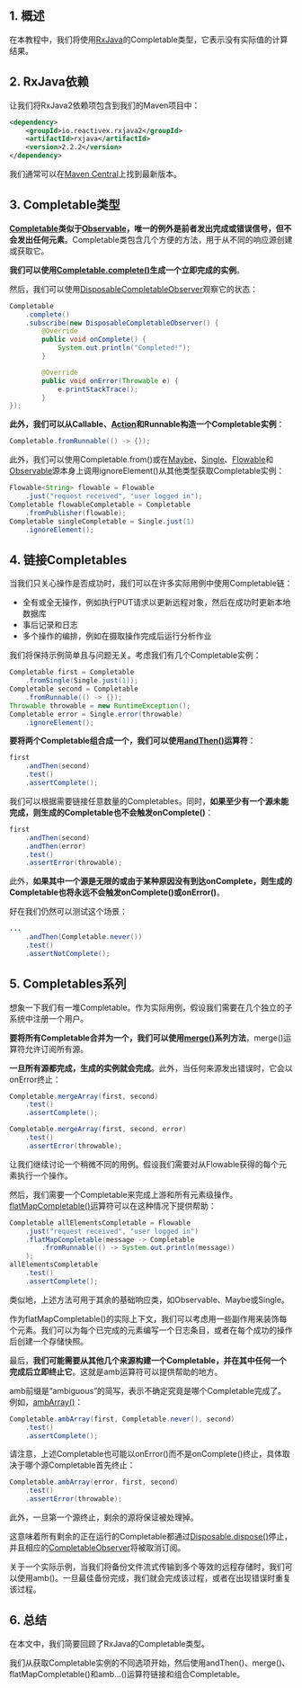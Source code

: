 ## 1. 概述

在本教程中，我们将使用[RxJava](https://www.baeldung.com/rx-java)的Completable类型，它表示没有实际值的计算结果。

## 2. RxJava依赖

让我们将RxJava2依赖项包含到我们的Maven项目中：

```xml
<dependency>
    <groupId>io.reactivex.rxjava2</groupId>
    <artifactId>rxjava</artifactId>
    <version>2.2.2</version>
</dependency>
```

我们通常可以在[Maven Central](https://search.maven.org/search?q=rxjava)上找到最新版本。

## 3. Completable类型

**[Completable](http://reactivex.io/RxJava/2.x/javadoc/io/reactivex/Completable.html)类似于[Observable](http://reactivex.io/RxJava/2.x/javadoc/io/reactivex/Observable.html)，唯一的例外是前者发出完成或错误信号，但不会发出任何元素**。Completable类包含几个方便的方法，用于从不同的响应源创建或获取它。

**我们可以使用[Completable.complete()](http://reactivex.io/RxJava/2.x/javadoc/io/reactivex/Completable.html#complete--)生成一个立即完成的实例**。 

然后，我们可以使用[DisposableCompletableObserver](http://reactivex.io/RxJava/2.x/javadoc/io/reactivex/observers/DisposableCompletableObserver.html)观察它的状态：

```java
Completable
    .complete()
    .subscribe(new DisposableCompletableObserver() {
        @Override
        public void onComplete() {
            System.out.println("Completed!");
        }

        @Override
        public void onError(Throwable e) {
            e.printStackTrace();
        }
});
```

**此外，我们可以从Callable、[Action](http://reactivex.io/RxJava/2.x/javadoc/io/reactivex/functions/Action.html)和Runnable构造一个Completable实例**：

```java
Completable.fromRunnable(() -> {});
```

此外，我们可以使用Completable.from()或在[Maybe](http://reactivex.io/RxJava/2.x/javadoc/io/reactivex/Maybe.html#ignoreElement--)、[Single](http://reactivex.io/RxJava/2.x/javadoc/io/reactivex/Single.html#ignoreElement--)、[Flowable](http://reactivex.io/RxJava/2.x/javadoc/io/reactivex/Flowable.html#ignoreElements--)和[Observable](http://reactivex.io/RxJava/2.x/javadoc/io/reactivex/Observable.html#ignoreElements--)源本身上调用ignoreElement()从其他类型获取Completable实例：

```java
Flowable<String> flowable = Flowable
    .just("request received", "user logged in");
Completable flowableCompletable = Completable
    .fromPublisher(flowable);
Completable singleCompletable = Single.just(1)
    .ignoreElement();
```

## 4. 链接Completables

当我们只关心操作是否成功时，我们可以在许多实际用例中使用Completable链：

-   全有或全无操作，例如执行PUT请求以更新远程对象，然后在成功时更新本地数据库
-   事后记录和日志
-   多个操作的编排，例如在摄取操作完成后运行分析作业

我们将保持示例简单且与问题无关。考虑我们有几个Completable实例：

```java
Completable first = Completable
    .fromSingle(Single.just(1));
Completable second = Completable
    .fromRunnable(() -> {});
Throwable throwable = new RuntimeException();
Completable error = Single.error(throwable)
    .ignoreElement();
```

**要将两个Completable组合成一个，我们可以使用[andThen()](http://reactivex.io/RxJava/2.x/javadoc/io/reactivex/Completable.html#andThen-io.reactivex.CompletableSource-)运算符**：

```java
first
    .andThen(second)
    .test()
    .assertComplete();
```

我们可以根据需要链接任意数量的Completables。同时，**如果至少有一个源未能完成，则生成的Completable也不会触发onComplete()**：

```java
first
    .andThen(second)
    .andThen(error)
    .test()
    .assertError(throwable);
```

此外，**如果其中一个源是无限的或由于某种原因没有到达onComplete，则生成的Completable也将永远不会触发onComplete()或onError()**。

好在我们仍然可以测试这个场景：

```java
...
    .andThen(Completable.never())
    .test()
    .assertNotComplete();
```

## 5. Completables系列

想象一下我们有一堆Completable。作为实际用例，假设我们需要在几个独立的子系统中注册一个用户。

**要将所有Completable合并为一个，我们可以使用[merge()](http://reactivex.io/RxJava/2.x/javadoc/io/reactivex/Completable.html#merge-java.lang.Iterable-)系列方法**，merge()运算符允许订阅所有源。

**一旦所有源都完成，生成的实例就会完成**。此外，当任何来源发出错误时，它会以onError终止：

```java
Completable.mergeArray(first, second)
    .test()
    .assertComplete();

Completable.mergeArray(first, second, error)
    .test()
    .assertError(throwable);
```

让我们继续讨论一个稍微不同的用例。假设我们需要对从Flowable获得的每个元素执行一个操作。

然后，我们需要一个Completable来完成上游和所有元素级操作。[flatMapCompletable()](http://reactivex.io/RxJava/2.x/javadoc/io/reactivex/Flowable.html#flatMapCompletable-io.reactivex.functions.Function-)运算符可以在这种情况下提供帮助：

```java
Completable allElementsCompletable = Flowable
    .just("request received", "user logged in")
    .flatMapCompletable(message -> Completable
        .fromRunnable(() -> System.out.println(message))
    );
allElementsCompletable
    .test()
    .assertComplete();
```

类似地，上述方法可用于其余的基础响应类，如Observable、Maybe或Single。

作为flatMapCompletable()的实际上下文，我们可以考虑用一些副作用来装饰每个元素。我们可以为每个已完成的元素编写一个日志条目，或者在每个成功的操作后创建一个存储快照。

最后，**我们可能需要从其他几个来源构建一个Completable，并在其中任何一个完成后立即终止它**。这就是amb运算符可以提供帮助的地方。

amb前缀是“ambiguous”的简写，表示不确定究竟是哪个Completable完成了。例如，[ambArray()](http://reactivex.io/RxJava/2.x/javadoc/io/reactivex/Completable.html#ambArray-io.reactivex.CompletableSource...-)：

```java
Completable.ambArray(first, Completable.never(), second)
    .test()
    .assertComplete();
```

请注意，上述Completable也可能以onError()而不是onComplete()终止，具体取决于哪个源Completable首先终止：

```java
Completable.ambArray(error, first, second)
    .test()
    .assertError(throwable);
```

此外，一旦第一个源终止，剩余的源将保证被处理掉。

这意味着所有剩余的正在运行的Completable都通过[Disposable.dispose()](http://reactivex.io/RxJava/2.x/javadoc/io/reactivex/disposables/Disposable.html#dispose--)停止，并且相应的[CompletableObserver](http://reactivex.io/RxJava/2.x/javadoc/io/reactivex/CompletableObserver.html)将被取消订阅。

关于一个实际示例，当我们将备份文件流式传输到多个等效的远程存储时，我们可以使用amb()。一旦最佳备份完成，我们就会完成该过程，或者在出现错误时重复该过程。

## 6. 总结

在本文中，我们简要回顾了RxJava的Completable类型。

我们从获取Completable实例的不同选项开始，然后使用andThen()、merge()、flatMapCompletable()和amb...()运算符链接和组合Completable。